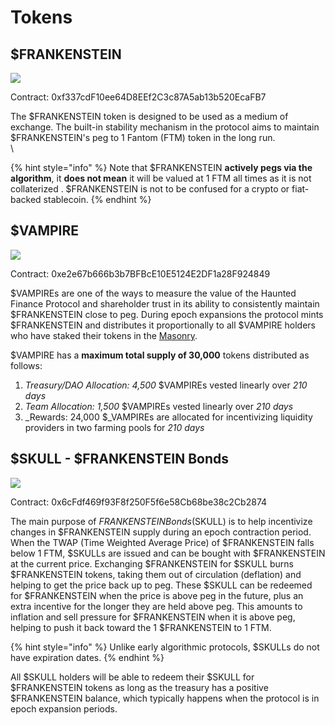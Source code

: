# Tokens

## $FRANKENSTEIN

![](<../.gitbook/assets/crypto\_main\_cash (1).png>)

Contract: 0xf337cdF10ee64D8EEf2C3c87A5ab13b520EcaFB7

The $FRANKENSTEIN token is designed to be used as a medium of exchange. The built-in stability mechanism in the protocol aims to maintain $FRANKENSTEIN's peg to 1 Fantom (FTM) token in the long run.\
\\

{% hint style="info" %}
Note that $FRANKENSTEIN **actively pegs via the algorithm**, it **does not mean** it will be valued at 1 FTM all times as it is not collaterized . $FRANKENSTEIN is not to be confused for a crypto or fiat-backed stablecoin.
{% endhint %}

## $VAMPIRE

![](<../.gitbook/assets/crypto\_main\_share (1).png>)

Contract: 0xe2e67b666b3b7BFBcE10E5124E2DF1a28F924849

$VAMPIREs are one of the ways to measure the value of the Haunted Finance Protocol and shareholder trust in its ability to consistently maintain $FRANKENSTEIN close to peg. During epoch expansions the protocol mints $FRANKENSTEIN and distributes it proportionally to all $VAMPIRE holders who have staked their tokens in the [Masonry](https://hauntedfinance.app/Masonry).

$VAMPIRE has a **maximum total supply of 30,000** tokens distributed as follows:

1. _Treasury/DAO Allocation: 4,500_ $VAMPIREs vested linearly over _210 days_
2. _Team Allocation: 1,500_ $VAMPIREs vested linearly over _210 days_
3. \_Rewards: 24,000 $\_VAMPIREs are allocated for incentivizing liquidity providers in two farming pools for _210 days_

## $SKULL - $FRANKENSTEIN Bonds

![](../.gitbook/assets/crypto\_main\_bond.png)

Contract: 0x6cFdf469f93F8f250F5f6e58Cb68be38c2Cb2874

The main purpose of $FRANKENSTEIN Bonds ($SKULL) is to help incentivize changes in $FRANKENSTEIN supply during an epoch contraction period. When the TWAP (Time Weighted Average Price) of $FRANKENSTEIN falls below 1 FTM, $SKULLs are issued and can be bought with $FRANKENSTEIN at the current price. Exchanging $FRANKENSTEIN for $SKULL burns $FRANKENSTEIN tokens, taking them out of circulation (deflation) and helping to get the price back up to peg. These $SKULL can be redeemed for $FRANKENSTEIN when the price is above peg in the future, plus an extra incentive for the longer they are held above peg. This amounts to inflation and sell pressure for $FRANKENSTEIN when it is above peg, helping to push it back toward the 1 $FRANKENSTEIN to 1 FTM.

{% hint style="info" %}
Unlike early algorithmic protocols, $SKULLs do not have expiration dates.
{% endhint %}

All $SKULL holders will be able to redeem their $SKULL for $FRANKENSTEIN tokens as long as the treasury has a positive $FRANKENSTEIN balance, which typically happens when the protocol is in epoch expansion periods.
